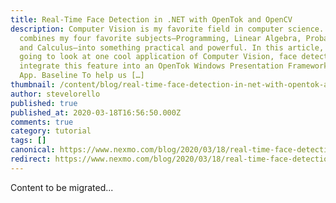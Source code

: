 ```yaml
---
title: Real-Time Face Detection in .NET with OpenTok and OpenCV
description: Computer Vision is my favorite field in computer science. It
  combines my four favorite subjects—Programming, Linear Algebra, Probabilities,
  and Calculus—into something practical and powerful. In this article, we’re
  going to look at one cool application of Computer Vision, face detection, and
  integrate this feature into an OpenTok Windows Presentation Framework(WPF)
  App. Baseline To help us […]
thumbnail: /content/blog/real-time-face-detection-in-net-with-opentok-and-opencv-dr/E_Face-Detection_1200x600.png
author: stevelorello
published: true
published_at: 2020-03-18T16:56:50.000Z
comments: true
category: tutorial
tags: []
canonical: https://www.nexmo.com/blog/2020/03/18/real-time-face-detection-in-net-with-opentok-and-opencv-dr
redirect: https://www.nexmo.com/blog/2020/03/18/real-time-face-detection-in-net-with-opentok-and-opencv-dr
---
```


Content to be migrated...
